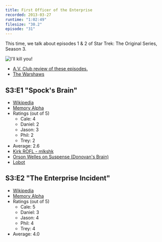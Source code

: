 ```yaml
---
title: First Officer of the Enterprise
recorded: 2013-03-27
runtime: "1:02:49"
filesize: "30.2"
episode: "31"
---
```


This time, we talk about episodes 1 & 2 of Star Trek: The Original Series, Season 3.

![I'll kill you!](https://f005.backblazeb2.com/file/piepworks-cdn/jawgrind/Jawgrind-Episode-31.jpg)

- [A.V. Club review of these episodes.](http://www.avclub.com/articles/spocks-brainthe-enterprise-incident,36001/)
- [The Warshaws](http://warshaws.net/)

## S3:E1 "Spock's Brain"

- [Wikipedia](http://en.wikipedia.org/wiki/Spock%27s_Brain)
- [Memory Alpha](<http://en.memory-alpha.org/wiki/Spock%27s_Brain_(episode)>)
- Ratings (out of 5)
  - Cale: 4
  - Daniel: 2
  - Jason: 3
  - Phil: 2
  - Trey: 2
- Average: 2.6
- [Kirk ROFL - mlkshk](https://mltshp.com/p/PQNT)
- [Orson Welles on Suspense (Donovan's Brain)](http://archive.org/details/OrsonWellesOnSuspense)
- [Lobot](http://starwars.wikia.com/wiki/Lobot)

## S3:E2 "The Enterprise Incident"

- [Wikipedia](http://en.wikipedia.org/wiki/The_Enterprise_Incident)
- [Memory Alpha](<http://en.memory-alpha.org/wiki/The_Enterprise_Incident_(episode)>)
- Ratings (out of 5)
  - Cale: 5
  - Daniel: 3
  - Jason: 4
  - Phil: 4
  - Trey: 4
- Average: 4.0
